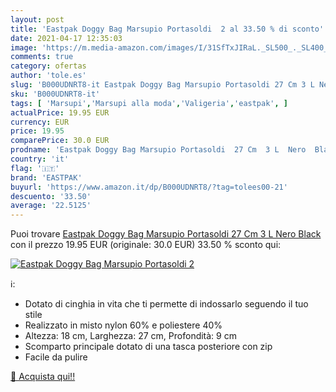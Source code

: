 ```yaml
---
layout: post
title: 'Eastpak Doggy Bag Marsupio Portasoldi  2 al 33.50 % di sconto'
date: 2021-04-17 12:35:03
image: 'https://m.media-amazon.com/images/I/31SfTxJIRaL._SL500_._SL400_.jpg'
comments: true
category: ofertas
author: 'tole.es'
slug: 'B000UDNRT8-it Eastpak Doggy Bag Marsupio Portasoldi 27 Cm 3 L Nero Black'
sku: 'B000UDNRT8-it'
tags: [ 'Marsupi','Marsupi alla moda','Valigeria','eastpak', ]
actualPrice: 19.95 EUR
currency: EUR
price: 19.95
comparePrice: 30.0 EUR
prodname: 'Eastpak Doggy Bag Marsupio Portasoldi  27 Cm  3 L  Nero  Black '
country: 'it'
flag: '🇮🇹'
brand: 'EASTPAK'
buyurl: 'https://www.amazon.it/dp/B000UDNRT8/?tag=tolees00-21'
descuento: '33.50'
average: '22.5125'
---
```


Puoi trovare [Eastpak Doggy Bag Marsupio Portasoldi  27 Cm  3 L  Nero  Black ](https://www.amazon.it/dp/B000UDNRT8/?tag=tolees00-21) con il prezzo 19.95 EUR (originale: 30.0 EUR) 33.50 % sconto qui:

[![Eastpak Doggy Bag Marsupio Portasoldi  2](https://m.media-amazon.com/images/I/31SfTxJIRaL._SL500_._SL400_.jpg)](https://www.amazon.it/dp/B000UDNRT8/?tag=tolees00-21)

ℹ️:

- Dotato di cinghia in vita che ti permette di indossarlo seguendo il tuo stile
- Realizzato in misto nylon 60% e poliestere 40%
- Altezza: 18 cm, Larghezza: 27 cm, Profondità: 9 cm
- Scomparto principale dotato di una tasca posteriore con zip
- Facile da pulire

[🛒 Acquista qui!!](https://www.amazon.it/dp/B000UDNRT8/?tag=tolees00-21)
